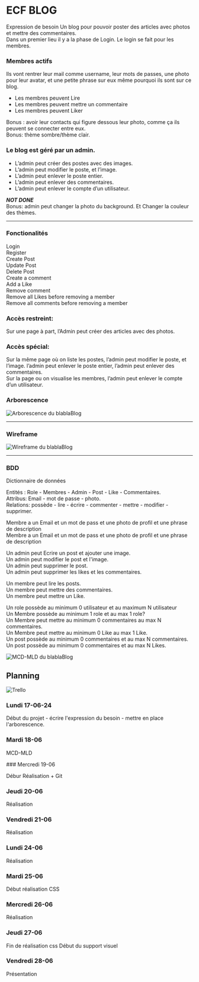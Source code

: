# ECF BLOG  

Expression de besoin
Un blog pour pouvoir poster des articles avec photos et mettre des commentaires.  
Dans un premier lieu il y a la phase de Login. Le login se fait pour les membres.

### Membres actifs 
Ils vont rentrer leur mail comme username, leur mots de passes, une photo pour leur avatar, et une petite phrase sur eux même pourquoi ils sont sur ce blog.  
* Les membres peuvent Lire
* Les membres peuvent mettre un commentaire
* Les membres peuvent Liker 

Bonus : avoir leur contacts qui figure dessous leur photo, comme ça ils peuvent se connecter entre eux.  
Bonus: thème sombre/thème clair.

### Le blog est géré par un admin. 

* L’admin peut créer des postes avec des images. 
* L’admin peut modifier le poste, et l’image.
* L’admin peut enlever le poste entier.
* L’admin peut enlever des commentaires.
* L’admin peut enlever le compte d’un utilisateur.


***NOT DONE***  
Bonus: admin peut changer la photo du background. Et Changer la couleur des thèmes.

***

### Fonctionalités 
Login  
Register  
Create Post  
Update Post  
Delete Post   
Create a comment  
Add a Like  
Remove comment  
Remove all Likes before removing a member  
Remove all comments before removing a member  

### Accès restreint:  

Sur une page à part, l’Admin peut créer des articles avec des photos.   
### Accès spécial:  

Sur la même page où on liste les postes, l’admin peut modifier le poste, et l’image. l’admin peut enlever le poste entier, l’admin peut enlever des commentaires.  
Sur la page ou on visualise les membres, l’admin peut enlever le compte d’un utilisateur.  


### Arborescence
![Arborescence du blablaBlog](/asset/img/arborescenceFinal.png "Arborescence du blablaBlog")

***

### Wireframe
![Wireframe du blablaBlog](/asset/img/ECFblog.png "Wireframe du blablaBlog")



*** 

### BDD 

Dictionnaire de données

Entités : Role - Membres - Admin - Post - Like - Commentaires.  
Attribus: Email - mot de passe - photo.  
Relations: possède - lire - écrire - commenter - mettre - modifier - supprimer.   

Membre a un Email et un mot de pass et une photo de profil et une phrase de description  
Membre a un Email et un mot de pass et une photo de profil et une phrase de description  

Un admin peut Ecrire un post et ajouter une image.    
Un admin peut modifier le post et l'image.  
Un admin peut supprimer le post.  
Un admin peut supprimer les likes et les commentaires.  

Un membre peut lire les posts.  
Un membre peut mettre des commentaires.  
Un membre peut mettre un Like.  

Un role possède au minimum 0 utilisateur et au maximum N utilisateur  
Un Membre possède au minimum 1 role et au max 1 role?  
Un Membre peut mettre au minimum 0 commentaires au max N commentaires.  
Un Membre peut mettre au minimum 0 Like au max 1 Like.  
Un post possède au minimum 0 commentaires et au max N commentaires.  
Un post possède au minimum 0 commentaires et au max N Likes.  





![MCD-MLD du blablaBlog](/asset/img/520-blog-MCD-MLD.drawio.png "MCD-MLD du blablaBlog")


## Planning
![Trello](/asset/img/trello.png "Planning using Trello")

### Lundi 17-06-24
Début du projet - écrire l'expression du besoin - mettre en place l'arborescence. 

### Mardi 18-06

MCD-MLD

### Mercredi 19-06

Débur Réalisation + Git

### Jeudi 20-06

Réalisation 

### Vendredi 21-06

Réalisation 

### Lundi 24-06

Réalisation

### Mardi 25-06 

Début réalisation CSS

### Mercredi 26-06 

Réalisation

### Jeudi 27-06

Fin de réalisation css
Début du support visuel

### Vendredi 28-06

Présentation